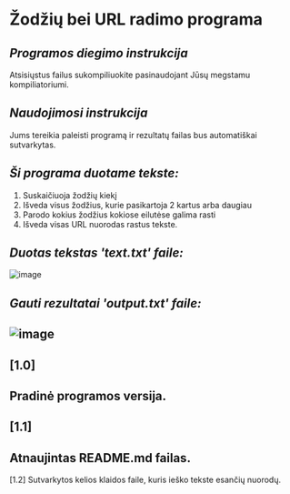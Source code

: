 # Žodžių bei URL radimo programa

*Programos diegimo instrukcija*
----------------------------------
Atsisiųstus failus sukompiliuokite pasinaudojant Jūsų megstamu kompiliatoriumi.

*Naudojimosi instrukcija*
----------------------------------
Jums tereikia paleisti programą ir rezultatų failas bus automatiškai sutvarkytas.

*Ši programa duotame tekste:*
----------------------------------
1. Suskaičiuoja žodžių kiekį
2. Išveda visus žodžius, kurie pasikartoja 2 kartus arba daugiau
3. Parodo kokius žodžius kokiose eilutėse galima rasti
4. Išveda visas URL nuorodas rastus tekste.

*Duotas tekstas 'text.txt' faile:*
-----------------------------------------
![image](https://user-images.githubusercontent.com/73912309/121179931-eb041780-c868-11eb-9acc-2f836ef51d80.png)

*Gauti rezultatai 'output.txt' faile:*
-----------------------------------------
![image](https://user-images.githubusercontent.com/73912309/121180368-71205e00-c869-11eb-91b4-ea645b976667.png)
-----------------------------------------
[1.0]
-----------------------------------------
Pradinė programos versija.
-----------------------------------------
[1.1]
-----------------------------------------
Atnaujintas README.md failas.
-----------------------------------------
[1.2]
Sutvarkytos kelios klaidos faile, kuris ieško tekste esančių nuorodų.
